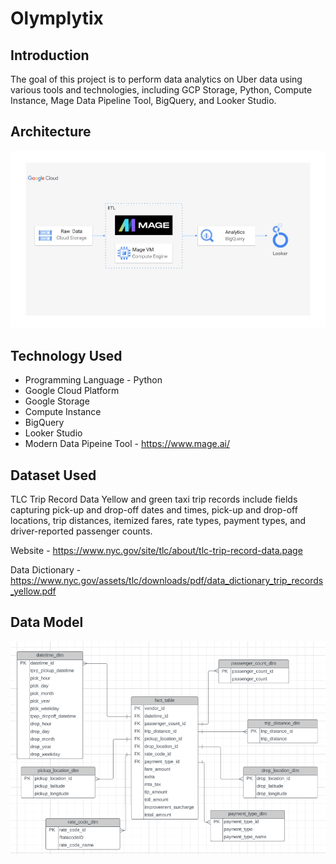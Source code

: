 # Olymplytix

## Introduction
The goal of this project is to perform data analytics on Uber data using various tools and technologies, including GCP Storage, Python, Compute Instance, Mage Data Pipeline Tool, BigQuery, and Looker Studio.

## Architecture
![architecture](architecture.jpg)

## Technology Used
- Programming Language - Python
- Google Cloud Platform
- Google Storage
- Compute Instance
- BigQuery
- Looker Studio
- Modern Data Pipeine Tool - https://www.mage.ai/

## Dataset Used
TLC Trip Record Data Yellow and green taxi trip records include fields capturing pick-up and drop-off dates and times, pick-up and drop-off locations, trip distances, itemized fares, rate types, payment types, and driver-reported passenger counts.

Website - https://www.nyc.gov/site/tlc/about/tlc-trip-record-data.page

Data Dictionary - https://www.nyc.gov/assets/tlc/downloads/pdf/data_dictionary_trip_records_yellow.pdf

## Data Model
![datamodel](uber_data_model.png)
